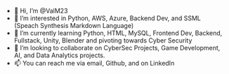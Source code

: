 - 👋 Hi, I’m @ValM23
- 👀 I’m interested in Python, AWS, Azure, Backend Dev, and SSML (Speach Synthesis Markdown Language)
- 🌱 I’m currently learning Python, HTML, MySQL, Frontend Dev, Backend, Fullstack, Unity, Blender and pivoting towards Cyber Security
- 💞️ I’m looking to collaborate on CyberSec Projects, Game Development, AI, and Data Analytics projects. 
- 📫 You can reach me via email, Github, and on LinkedIn
<!---
ValM23/ValM23 is a ✨ special ✨ repository because its `README.md` (this file) appears on your GitHub profile.
You can click the Preview link to take a look at your changes.
--->
